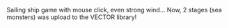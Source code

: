 Sailing ship game with mouse click, even strong wind... 
Now, 2 stages (sea monsters) was upload to the VECTOR library!

